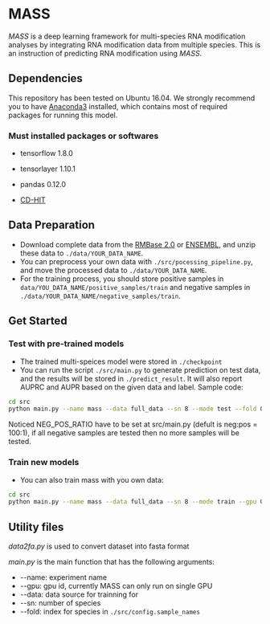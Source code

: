 # MASS

*MASS* is a deep learning framework for multi-species RNA modification analyses by integrating RNA modification data from multiple species. This is an instruction of predicting RNA modification using *MASS*.

## Dependencies

This repository has been tested on Ubuntu 16.04. We strongly recommend you to have [Anaconda3](https://www.anaconda.com/distribution/) installed, which contains most of required packages for running this model.

### Must installed packages or softwares

- tensorflow  1.8.0

- tensorlayer 1.10.1

- pandas 0.12.0

- [CD-HIT](http://weizhongli-lab.org/cd-hit/)

## Data Preparation

- Download complete data from the [RMBase 2.0](http://rna.sysu.edu.cn/rmbase/) or [ENSEMBL](http://www.ensembl.org), and unzip these data to `./data/YOUR_DATA_NAME`.
- You can preprocess your own data with `./src/pocessing_pipeline.py`, and move the processed data to `./data/YOUR_DATA_NAME`.
- For the training process, you should store positive samples in `data/YOU_DATA_NAME/positive_samples/train` and negative samples in `./data/YOUR_DATA_NAME/negative_samples/train`.

## Get Started

### Test with pre-trained models
- The trained multi-speices model were stored in `./checkpoint`
- You can run the script `./src/main.py` to generate prediction on test data, and the results will be stored in `./predict_result`. It will also report AUPRC and AUPR based on the given data and label. Sample code:
```bash
cd src
python main.py --name mass --data full_data --sn 8 --mode test --fold 0 --gpu 0
```
Noticed NEG_POS_RATIO have to be set at src/main.py (defult is neg:pos = 100:1), if all negative samples are tested then no more samples will be tested.

### Train new models

- You can also train mass with you own data:

```bash
cd src
python main.py --name mass --data full_data --sn 8 --mode train --gpu 0
```
## Utility files

*data2fa.py* is used to convert dataset into fasta format

*main.py* is the main function that has the following arguments:
 
 - --name: experiment name
 - --gpu: gpu id, currently MASS can only run on single GPU
 - --data: data source for trainning for 
 - --sn: number of species
 - --fold:  index for species in `./src/config.sample_names`


